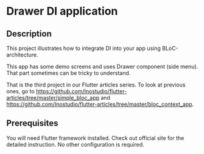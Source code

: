 # Drawer DI application

## Description

This project illustrates how to integrate DI into your app using BLoC-architecture.

This app has some demo screens and uses Drawer component (side menu). That part sometimes can be tricky to understand.

That is the third project in our Flutter articles series. To look at previous ones, go to https://github.com/Inostudio/flutter-articles/tree/master/simple_bloc_app and https://github.com/Inostudio/flutter-articles/tree/master/bloc_context_app.


## Prerequisites

You will need Flutter framework installed. Check out official site for the detailed instruction. No other configuration is required.
